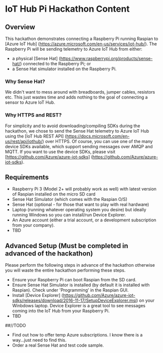 # IoT Hub Pi Hackathon Content

## Overview
This hackathon demonstrates connecting a Raspberry Pi running Raspian to [Azure IoT Hub] (https://azure.microsoft.com/en-us/services/iot-hub/). The Raspberry Pi will be sending telemetry to Azure IoT Hub from either:
- a physical [Sense Hat] (https://www.raspberrypi.org/products/sense-hat/) connected to the Raspberry Pi; or
- a Sense Hat simulator installed on the Raspberry Pi.

### Why Sense Hat?
We didn't want to mess around with breadboards, jumper cables, resistors etc. This just wastes time and adds nothing to the goal of connecting a sensor to Azure IoT Hub. 

### Why HTTPS and REST?
For simplicity and to avoid downloading/compiling SDKs during the hackathon, we chose to send the Sense Hat telemetry to Azure IoT Hub using the [IoT Hub REST API] (https://docs.microsoft.com/en-us/rest/api/iothub/) over HTTPS. Of course, you can use one of the many device SDKs available, which support sending messages over AMQP and MQTT. If you want to use the device SDKs, please visit [https://github.com/Azure/azure-iot-sdks] (https://github.com/Azure/azure-iot-sdks).

## Requirements
- Raspberry Pi 3 (Model 2+ will probably work as well) with latest version of Raspian installed on the micro SD card
- Sense Hat Simulator (which comes with the Raspian O/S)
- Sense Hat (optional - for those that want to play with real hardware)
- Laptop (running whatever operating system you desire) but ideally running Windows so you can install/run Device Explorer. 
- An Azure account (either a trial account, or a development subscription from your company). 
- TBD

## Advanced Setup (Must be completed in advanced of the hackathon)
Please perform the following steps in advance of the hackathon otherwise you will waste the entire hackathon performing these steps.
- Ensure your Raspberry Pi can boot Raspian from the SD card.
- Ensure Sense Hat Simulator is installed (by default it is installed with Raspian). Check under 'Programming' in the Raspian GUI.
- Install [Device Explorer] (https://github.com/Azure/azure-iot-sdks/releases/download/2016-11-17/SetupDeviceExplorer.msi) on your Winbdows laptop. Device Explorer is a great tool to see messages coming into the IoT Hub from your Raspberry Pi. 
- TBD

##//TODO
- Find out how to offer temp Azure subscriptions. I know there is a way...just need to find this.
- Order a real Sense Hat and test code sample.

